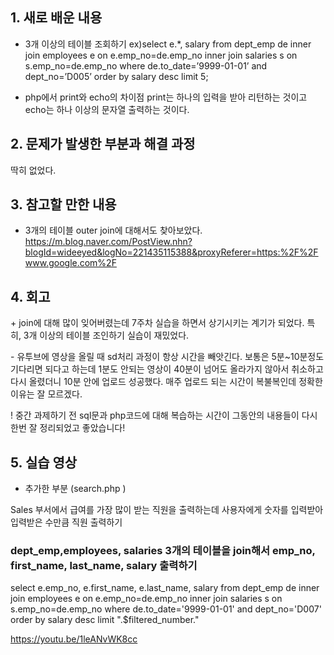 ## 1. 새로 배운 내용

+ 3개 이상의 테이블 조회하기
ex)select e.*, salary
from dept_emp de
inner join employees e on e.emp_no=de.emp_no
inner join salaries s on s.emp_no=de.emp_no
where de.to_date=’9999-01-01’ and dept_no=’D005’
order by salary desc
limit 5;

+ php에서 print와 echo의 차이점
 print는 하나의 입력을 받아 리턴하는 것이고 echo는 하나 이상의 문자열 출력하는 것이다.


## 2. 문제가 발생한 부분과 해결 과정
딱히 없었다.

## 3. 참고할 만한 내용

+ 3개의 테이블 outer join에 대해서도 찾아보았다.
https://m.blog.naver.com/PostView.nhn?blogId=wideeyed&logNo=221435115388&proxyReferer=https:%2F%2Fwww.google.com%2F


## 4. 회고

\+ join에 대해 많이 잊어버렸는데 7주차 실습을 하면서 상기시키는 계기가 되었다.
특히, 3개 이상의 테이블 조인하기 실습이 재밌었다. 

\- 유투브에 영상을 올릴 때 sd처리 과정이 항상 시간을 빼앗긴다. 
보통은 5분~10분정도 기다리면 되다고 하는데 1분도 안되는 영상이 40분이 넘어도 올라가지 않아서 취소하고 다시 올렸더니 10분 안에 업로드 성공했다.
매주 업로드 되는 시간이 복불복인데 정확한 이유는 잘 모르겠다.

\! 중간 과제하기 전 sql문과 php코드에 대해 복습하는 시간이 그동안의 내용들이 다시 한번 잘 정리되었고 좋았습니다!


## 5. 실습 영상 

+ 추가한 부분 (search.php )

Sales 부서에서 급여를 가장 많이 받는 직원을 출력하는데
사용자에게 숫자를 입력받아 입력받은 수만큼 직원 출력하기 

### dept_emp,employees, salaries  3개의 테이블을 join해서 emp_no, first_name, last_name, salary 출력하기

select e.emp_no, e.first_name, e.last_name, salary
        from dept_emp de
        inner join employees e on e.emp_no=de.emp_no
        inner join salaries s on s.emp_no=de.emp_no
        where de.to_date='9999-01-01' and dept_no='D007'
        order by salary desc
        limit ".$filtered_number."

https://youtu.be/1leANvWK8cc
